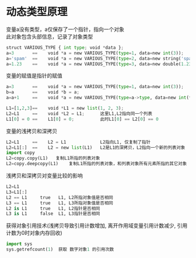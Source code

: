 # 动态类型原理

变量a没有类型，a仅保存了一个指针，指向一个对象   
此对象包含头部信息，记录了对象类型
```Python
struct VARIOUS_TYPE { int type; void *data };
a=3       ==    void *a = new VARIOUS_TYPE(type=1, data=new int(3));
a='spam'  ==    void *a = new VARIOUS_TYPE(type=2, data=new string('spam'));
a=1.23    ==    void *a = new VARIOUS_TYPE(type=3, data=new double(1.23));
```

变量的赋值是指针的赋值
```Python
a=3       ==    void *a = new VARIOUS_TYPE(type=1, data=new int(3));
b=a       ==    void *b = a;
a=a+1     ==    void *a = new VARIOUS_TYPE(type=a->type, data=new int(*(int*)a->data+1)); 基本类型变量不可修改, 只能用新值覆盖旧值

L1=[1,2,3]==    void *L1 = new list(1, 2, 3);
L2=L1     ==    void *L2 = L1;      这里L1,L2指向同一个列表
L1[0] = 0 ==    L1[0] = 0;          此时L1[0] == L2[0] == 0
```

变量的浅拷贝和深拷贝
```Python
L2=L1     ==    L2 = L1             L2指向L1, 仅复制了指针
L2=L1[:]  ==    L2 = new list(L1)   L2是L1的深拷贝，L2指向一个新的列表对象
import copy
L2=copy.copy(L1)   复制L1所指的列表对象
L2=copy.deepcopy(L1)    复制L1所指的列表对象，和列表对象所有元素所指的其它对象
```

浅拷贝和深拷贝对变量比较的影响
```Python
L2=L1
L3=L1[:]
L2 == L1     true   L1, L2所指对象值是否相同
L3 == L1     true   L1, L3所指对象值是否相同
L2 is L1     true   L1, L2指针是否相同
L3 is L1     false  L1, L3指针是否相同
```

获得对象引用技术(浅拷贝导致引用计数增加, 离开作用域变量引用计数减少, 引用计数为0时对象内存回收)
```Python
import sys
sys.getrefcount(1)  获取 数字对象1 的引用次数
```


